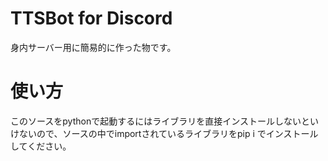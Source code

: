 # TTSBot for Discord
身内サーバー用に簡易的に作った物です。

# 使い方
このソースをpythonで起動するにはライブラリを直接インストールしないといけないので、ソースの中でimportされているライブラリをpip i でインストールしてください。
